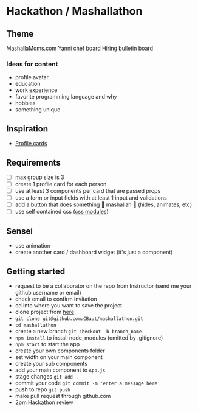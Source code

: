 # Hackathon / Mashallathon

## Theme

MashallaMoms.com
Yanni chef board
Hiring bulletin board

### Ideas for content

- profile avatar
- education
- work experience
- favorite programming language and why
- hobbies
- something unique

## Inspiration

- [Profile cards](https://duckduckgo.com/?q=profile+card&t=brave&iax=images&ia=images)

## Requirements

- [ ] max group size is 3
- [ ] create 1 profile card for each person
- [ ] use at least 3 components per card that are passed props
- [ ] use a form or input fields with at least 1 input and validations
- [ ] add a button that does something 🌟 mashallah 🌟 (hides, animates, etc)
- [ ] use self contained css ([css modules](http://learn.codingdojo.com/m/130/6235/46878))

## Sensei

- use animation
- create another card / dashboard widget (it's just a component)

## Getting started

- request to be a collaborator on the repo from Instructor (send me your github username or email)
- check email to confirm invitation
- cd into where you want to save the project
- clone project from [here](git@github.com:CBaut/mashallathon.git)
- `git clone git@github.com:CBaut/mashallathon.git`
- `cd mashallathon`
- create a new branch `git checkout -b branch_name`
- `npm install` to install node_modules (omitted by .gitignore)
- `npm start` to start the app
- create your own components folder
- set width on your main component
- create your sub components
- add your main component to `App.js`
- stage changes `git add .`
- commit your code `git commit -m 'enter a message here'`
- push to repo `git push`
- make pull request through github.com
- 2pm Hackathon review
